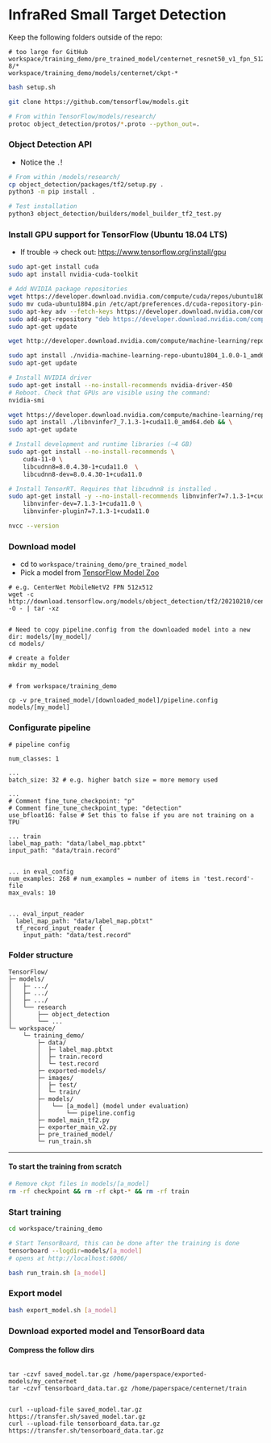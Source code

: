# InfraRed Small Target Detection

Keep the following folders outside of the repo:
```
# too large for GitHub
workspace/training_demo/pre_trained_model/centernet_resnet50_v1_fpn_512x512_coco17_tpu-8/* 
workspace/training_demo/models/centernet/ckpt-* 
```


```bash
bash setup.sh

git clone https://github.com/tensorflow/models.git
```

```bash
# From within TensorFlow/models/research/
protoc object_detection/protos/*.proto --python_out=.
```


### Object Detection API
* Notice the ```.```!
```bash
# From within /models/research/
cp object_detection/packages/tf2/setup.py .
python3 -m pip install .

# Test installation
python3 object_detection/builders/model_builder_tf2_test.py
```


### Install GPU support for TensorFlow (Ubuntu 18.04 LTS)

* If trouble -> check out: https://www.tensorflow.org/install/gpu

```bash
sudo apt-get install cuda
sudo apt install nvidia-cuda-toolkit

# Add NVIDIA package repositories
wget https://developer.download.nvidia.com/compute/cuda/repos/ubuntu1804/x86_64/cuda-ubuntu1804.pin && \
sudo mv cuda-ubuntu1804.pin /etc/apt/preferences.d/cuda-repository-pin-600 && \
sudo apt-key adv --fetch-keys https://developer.download.nvidia.com/compute/cuda/repos/ubuntu1804/x86_64/7fa2af80.pub && \
sudo add-apt-repository "deb https://developer.download.nvidia.com/compute/cuda/repos/ubuntu1804/x86_64/ /" && \
sudo apt-get update

wget http://developer.download.nvidia.com/compute/machine-learning/repos/ubuntu1804/x86_64/nvidia-machine-learning-repo-ubuntu1804_1.0.0-1_amd64.deb

sudo apt install ./nvidia-machine-learning-repo-ubuntu1804_1.0.0-1_amd64.deb && \
sudo apt-get update

# Install NVIDIA driver
sudo apt-get install --no-install-recommends nvidia-driver-450
# Reboot. Check that GPUs are visible using the command: 
nvidia-smi

wget https://developer.download.nvidia.com/compute/machine-learning/repos/ubuntu1804/x86_64/libnvinfer7_7.1.3-1+cuda11.0_amd64.deb && \
sudo apt install ./libnvinfer7_7.1.3-1+cuda11.0_amd64.deb && \
sudo apt-get update

# Install development and runtime libraries (~4 GB)
sudo apt-get install --no-install-recommends \
    cuda-11-0 \
    libcudnn8=8.0.4.30-1+cuda11.0  \
    libcudnn8-dev=8.0.4.30-1+cuda11.0

# Install TensorRT. Requires that libcudnn8 is installed .
sudo apt-get install -y --no-install-recommends libnvinfer7=7.1.3-1+cuda11.0 \
    libnvinfer-dev=7.1.3-1+cuda11.0 \
    libnvinfer-plugin7=7.1.3-1+cuda11.0

nvcc --version
```

### Download model
* cd to ```workspace/training_demo/pre_trained_model```
* Pick a model from [TensorFlow Model Zoo](https://github.com/tensorflow/models/blob/master/research/object_detection/g3doc/tf2_detection_zoo.md)

```
# e.g. CenterNet MobileNetV2 FPN 512x512
wget -c http://download.tensorflow.org/models/object_detection/tf2/20210210/centernet_mobilenetv2fpn_512x512_coco17_od.tar.gz -O - | tar -xz


# Need to copy pipeline.config from the downloaded model into a new dir: models/[my_model]/
cd models/

# create a folder
mkdir my_model


# from workspace/training_demo

cp -v pre_trained_model/[downloaded_model]/pipeline.config models/[my_model]
```

### Configurate pipeline

```
# pipeline config

num_classes: 1

...
batch_size: 32 # e.g. higher batch size = more memory used

... 
# Comment fine_tune_checkpoint: "p" 
# Comment fine_tune_checkpoint_type: "detection"
use_bfloat16: false # Set this to false if you are not training on a TPU

... train
label_map_path: "data/label_map.pbtxt"
input_path: "data/train.record"


... in eval_config
num_examples: 268 # num_examples = number of items in 'test.record'-file
max_evals: 10


... eval_input_reader
  label_map_path: "data/label_map.pbtxt"
  tf_record_input_reader {
    input_path: "data/test.record"
```


### Folder structure
```
TensorFlow/
├─ models/
│   ├─ .../
│   ├─ .../
│   ├─ .../
│   └── research
│       ├── object_detection
│       └── ...
└─ workspace/
    └─ training_demo/
        ├─ data/
        │  ├─ label_map.pbtxt
        │  ├─ train.record
        │  └─ test.record
        ├─ exported-models/
        ├─ images/
        │  ├─ test/
        │  └─ train/
        ├─ models/
        │   └── [a_model] (model under evaluation)
        │       └── pipeline.config
        ├─ model_main_tf2.py
        ├─ exporter_main_v2.py
        ├─ pre_trained_model/
        └─ run_train.sh
```

---


#### To start the training from scratch
```bash
# Remove ckpt files in models/[a_model] 
rm -rf checkpoint && rm -rf ckpt-* && rm -rf train
```


### Start training

```bash
cd workspace/training_demo

# Start TensorBoard, this can be done after the training is done
tensorboard --logdir=models/[a_model]
# opens at http://localhost:6006/

bash run_train.sh [a_model]
```

### Export model

```bash
bash export_model.sh [a_model]
```




### Download exported model and TensorBoard data 
#### Compress the follow dirs
```

tar -czvf saved_model.tar.gz /home/paperspace/exported-models/my_centernet
tar -czvf tensorboard_data.tar.gz /home/paperspace/centernet/train


curl --upload-file saved_model.tar.gz https://transfer.sh/saved_model.tar.gz
curl --upload-file tensorboard_data.tar.gz https://transfer.sh/tensorboard_data.tar.gz
```

